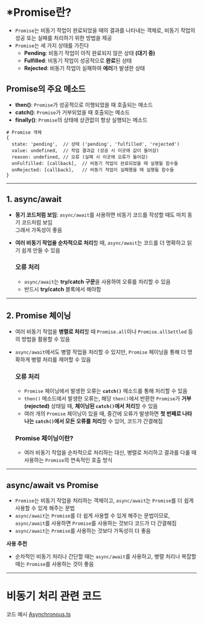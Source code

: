 # *Promise란?
  - `Promise`는 비동기 작업이 완료되었을 때의 결과를 나타내는 객체로, 비동기 작업의 성공 또는 실패를 처리하기 위한 방법을 제공
  - `Promise`는 세 가지 상태를 가진다
    - **Pending**: 비동기 작업이 아직 완료되지 않은 상태 **(대기 중)**
    - **Fulfilled**: 비동기 작업이 성공적으로 **완료**된 상태
    - **Rejected**: 비동기 작업이 실패하여 **에러**가 발생한 상태
## Promise의 주요 메소드
  - **then()**: `Promise`가 성공적으로 이행되었을 때 호출되는 메소드
  - **catch()**: `Promise`가 거부되었을 때 호출되는 메소드
  - **finally()**: `Promise`의 상태에 상관없이 항상 실행되는 메소드
```object
# Promise 객체
{
  state: 'pending',  // 상태 ('pending', 'fulfilled', 'rejected')
  value: undefined,  // 작업 결과값 (성공 시 이곳에 값이 들어감)
  reason: undefined, // 오류 (실패 시 이곳에 오류가 들어감)
  onFulfilled: [callback],  // 비동기 작업이 완료되었을 때 실행될 함수들
  onRejected: [callback],   // 비동기 작업이 실패했을 때 실행될 함수들
}
```
---
## 1. async/await
- **동기 코드처럼 보임**: `async/await`를 사용하면 비동기 코드를 작성할 때도 마치 동기 코드처럼 보임  
그래서 가독성이 좋음
- **여러 비동기 작업을 순차적으로 처리**할 때, `async/await`는 코드를 더 명확하고 읽기 쉽게 만들 수 있음

  ### 오류 처리
  - `async/await`는 **try/catch 구문**을 사용하여 오류를 처리할 수 있음
  - 반드시 **try/catch** 블록에서 해야함
---
## 2. Promise 체이닝
- 여러 비동기 작업을 **병렬로 처리**할 때 `Promise.all`이나 `Promise.allSettled` 등의 방법을 활용할 수 있음
- `async/await`에서도 병렬 작업을 처리할 수 있지만, `Promise` 체이닝을 통해 더 명확하게 병렬 처리를 제어할 수 있음

  ### 오류 처리
    - `Promise` 체이닝에서 발생한 오류는 **`catch()`** 메소드를 통해 처리할 수 있음
    - `then()` 메소드에서 발생한 오류는, 해당 `then()`에서 반환한 `Promise`가 **거부(rejected)** 상태일 때, **체이닝된 `catch()`에서 처리**할 수 있음
    - 여러 개의 `Promise` 체이닝이 있을 때, 중간에 오류가 발생하면 **첫 번째로 나타나는 `catch()`에서 모든 오류를 처리**할 수 있어, 코드가 간결해짐
  ### Promise 체이닝이란?
  - 여러 비동기 작업을 순차적으로 처리하는 대신, 병렬로 처리하고 결과를 다룰 때 사용하는 `Promise`의 연속적인 호출 방식
---
## async/await vs Promise
- `Promise`는 비동기 작업을 처리하는 객체이고, `async/await`는 `Promise`를 더 쉽게 사용할 수 있게 해주는 문법
- `async/await`는 `Promise`를 더 쉽게 사용할 수 있게 해주는 문법이므로, `async/await`를 사용하면 `Promise`를 사용하는 것보다 코드가 더 간결해짐
- `async/await`는 `Promise`를 사용하는 것보다 가독성이 더 좋음

**사용 추천**
- 순차적인 비동기 처리나 간단할 때는 `async/await`를 사용하고, 병렬 처리나 복잡할 때는 `Promise`를 사용하는 것이 좋음
---
# 비동기 처리 관련 코드
코드 예시 [Asynchronous.ts](src/Asynchronous.ts)